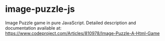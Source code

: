 # image-puzzle-js
Image Puzzle game in pure JavaScript.
Detailed description and documentation available at: https://www.codeproject.com/Articles/810978/Image-Puzzle-A-Html-Game
